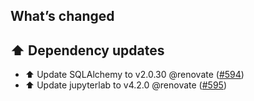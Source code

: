 ## What’s changed

## ⬆️ Dependency updates

- ⬆️ Update SQLAlchemy to v2.0.30 @renovate ([#594](https://github.com/hassio-addons/addon-jupyterlab/pull/594))
- ⬆️ Update jupyterlab to v4.2.0 @renovate ([#595](https://github.com/hassio-addons/addon-jupyterlab/pull/595))
